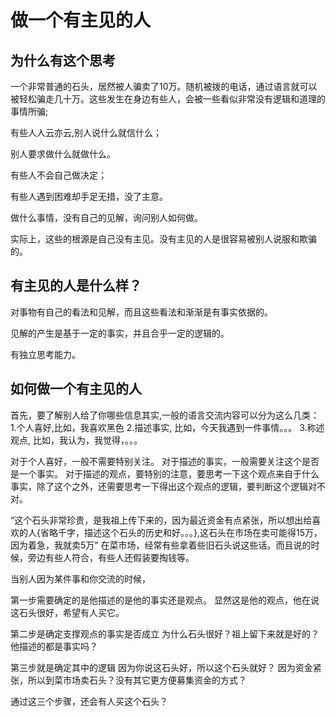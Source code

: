 # 做一个有主见的人

## 为什么有这个思考

一个非常普通的石头，居然被人骗卖了10万。随机被拨的电话，通过语言就可以被轻松骗走几十万。这些发生在身边有些人，会被一些看似非常没有逻辑和道理的事情所骗;

有些人人云亦云,别人说什么就信什么；

别人要求做什么就做什么。

有些人不会自己做决定；

有些人遇到困难却手足无措，没了主意。

做什么事情，没有自己的见解，询问别人如何做。

实际上，这些的根源是自己没有主见。没有主见的人是很容易被别人说服和欺骗的。


## 有主见的人是什么样？

对事物有自己的看法和见解，而且这些看法和渐渐是有事实依据的。

见解的产生是基于一定的事实，并且合乎一定的逻辑的。

有独立思考能力。


## 如何做一个有主见的人

首先，要了解别人给了你哪些信息其实,一般的语言交流内容可以分为这么几类：
1.个人喜好,比如，我喜欢黑色
2.描述事实, 比如，今天我遇到一件事情。。。
3.称述观点, 比如，我认为，我觉得，。。。

对于个人喜好，一般不需要特别关注。
对于描述的事实，一般需要关注这个是否是一个事实。
对于描述的观点，要特别的注意，要思考一下这个观点来自于什么事实，除了这个之外，还需要思考一下得出这个观点的逻辑，要判断这个逻辑对不对。

“这个石头非常珍贵，是我祖上传下来的，因为最近资金有点紧张，所以想出给喜欢的人{省略千字，描述这个石头的历史和好。。。},这石头在市场在卖可能得15万，因为着急，我就卖5万” 在菜市场，经常有些拿着些旧石头说这些话。而且说的时候，旁边有些人符合，有些人还假装要掏钱等。

当别人因为某件事和你交流的时候，

第一步需要确定的是他描述的是他的事实还是观点。
显然这是他的观点，他在说这石头很好，希望有人买它。

第二步是确定支撑观点的事实是否成立
为什么石头很好？祖上留下来就是好的？他描述的都是事实吗？

第三步就是确定其中的逻辑
因为你说这石头好，所以这个石头就好？
因为资金紧张，所以到菜市场卖石头？没有其它更方便募集资金的方式？

通过这三个步骤，还会有人买这个石头？




